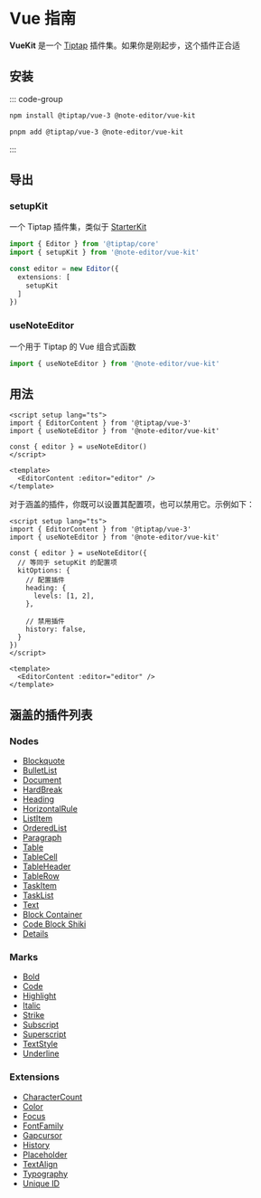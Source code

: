 # Vue 指南

**VueKit** 是一个 [Tiptap](https://tiptap.dev/docs/editor/introduction) 插件集。如果你是刚起步，这个插件正合适

## 安装

::: code-group

```bash [npm]
npm install @tiptap/vue-3 @note-editor/vue-kit
```

```bash [pnpm]
pnpm add @tiptap/vue-3 @note-editor/vue-kit
```

:::

## 导出

### setupKit

一个 Tiptap 插件集，类似于 [StarterKit](https://tiptap.dev/docs/editor/api/extensions/starter-kit)

```ts
import { Editor } from '@tiptap/core'
import { setupKit } from '@note-editor/vue-kit'

const editor = new Editor({
  extensions: [
    setupKit
  ]
})
```

### useNoteEditor

一个用于 Tiptap 的 Vue 组合式函数

```ts
import { useNoteEditor } from '@note-editor/vue-kit'
```

## 用法

```vue
<script setup lang="ts">
import { EditorContent } from '@tiptap/vue-3'
import { useNoteEditor } from '@note-editor/vue-kit'

const { editor } = useNoteEditor()
</script>

<template>
  <EditorContent :editor="editor" />
</template>
```

对于涵盖的插件，你既可以设置其配置项，也可以禁用它。示例如下：

```vue
<script setup lang="ts">
import { EditorContent } from '@tiptap/vue-3'
import { useNoteEditor } from '@note-editor/vue-kit'

const { editor } = useNoteEditor({
  // 等同于 setupKit 的配置项
  kitOptions: {
    // 配置插件
    heading: {
      levels: [1, 2],
    },

    // 禁用插件
    history: false,
  }
})
</script>

<template>
  <EditorContent :editor="editor" />
</template>
```

## 涵盖的插件列表

### Nodes

- [Blockquote](https://tiptap.dev/docs/editor/api/nodes/blockquote)
- [BulletList](https://tiptap.dev/docs/editor/api/nodes/bullet-list)
- [Document](https://tiptap.dev/docs/editor/api/nodes/document)
- [HardBreak](https://tiptap.dev/docs/editor/api/nodes/hard-break)
- [Heading](https://tiptap.dev/docs/editor/api/nodes/heading)
- [HorizontalRule](https://tiptap.dev/docs/editor/api/nodes/horizontal-rule)
- [ListItem](https://tiptap.dev/docs/editor/api/nodes/list-item)
- [OrderedList](https://tiptap.dev/docs/editor/api/nodes/ordered-list)
- [Paragraph](https://tiptap.dev/docs/editor/api/nodes/paragraph)
- [Table](https://tiptap.dev/docs/editor/api/nodes/table)
- [TableCell](https://tiptap.dev/docs/editor/api/nodes/table-cell)
- [TableHeader](https://tiptap.dev/docs/editor/api/nodes/table-header)
- [TableRow](https://tiptap.dev/docs/editor/api/nodes/table-row)
- [TaskItem](https://tiptap.dev/docs/editor/api/nodes/task-item)
- [TaskList](https://tiptap.dev/docs/editor/api/nodes/task-list)
- [Text](https://tiptap.dev/docs/editor/api/nodes/text)
- [Block Container](/zh-CN/extensions/block-container)
- [Code Block Shiki](/zh-CN/extensions/code-block-shiki)
- [Details](/zh-CN/extensions/details)

### Marks

- [Bold](https://tiptap.dev/docs/editor/api/marks/bold)
- [Code](https://tiptap.dev/docs/editor/api/marks/code)
- [Highlight](https://tiptap.dev/docs/editor/api/marks/highlight)
- [Italic](https://tiptap.dev/docs/editor/api/marks/italic)
- [Strike](https://tiptap.dev/docs/editor/api/marks/strike)
- [Subscript](https://tiptap.dev/docs/editor/api/marks/subscript)
- [Superscript](https://tiptap.dev/docs/editor/api/marks/superscript)
- [TextStyle](https://tiptap.dev/docs/editor/api/marks/text-style)
- [Underline](https://tiptap.dev/docs/editor/api/marks/underline)

### Extensions

- [CharacterCount](https://tiptap.dev/docs/editor/api/extensions/character-count)
- [Color](https://tiptap.dev/docs/editor/api/extensions/color)
- [Focus](https://tiptap.dev/docs/editor/api/extensions/focus)
- [FontFamily](https://tiptap.dev/docs/editor/api/extensions/font-family)
- [Gapcursor](https://tiptap.dev/docs/editor/api/extensions/dropcursor)
- [History](https://tiptap.dev/docs/editor/api/extensions/history)
- [Placeholder](https://tiptap.dev/docs/editor/api/extensions/placeholder)
- [TextAlign](https://tiptap.dev/docs/editor/api/extensions/text-align)
- [Typography](https://tiptap.dev/docs/editor/api/extensions/typography)
- [Unique ID](/zh-CN/extensions/unique-id)
